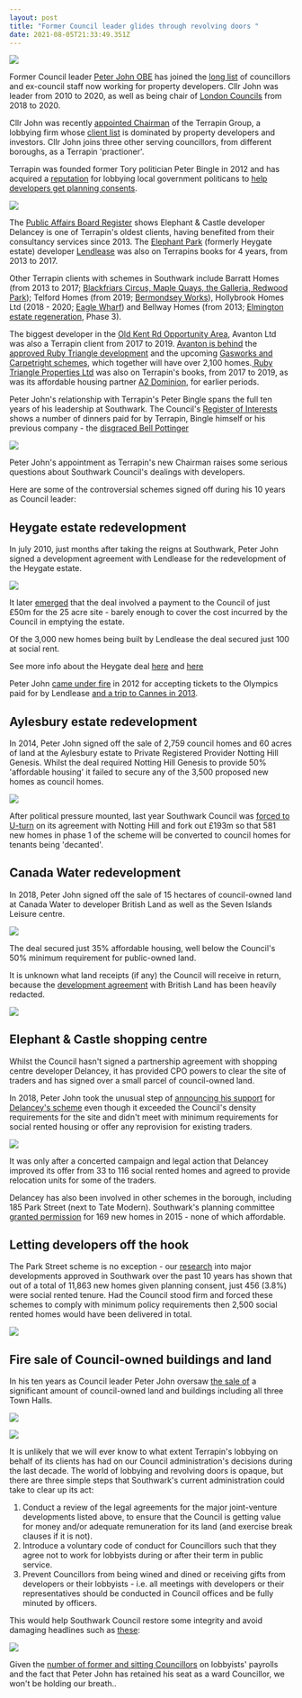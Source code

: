 ```yaml
---
layout: post
title: "Former Council leader glides through revolving doors "
date: 2021-08-05T21:33:49.351Z
---
```

![](/img/pjterrapin.png)

Former Council leader [Peter John OBE](https://www.southwarknews.co.uk/news/exclusive-council-leader-steps-down-after-ten-years/) has joined the [long list](https://www.35percent.org/revolving-doors/) of councillors and ex-council staff now working for property developers.  Cllr John was leader from 2010 to 2020, as well as being chair of [London Councils](https://www.londoncouncils.gov.uk/) from 2018 to 2020. 

Cllr John was recently [appointed Chairman](https://www.terrapingroup.co.uk/ourPeople/17) of the Terrapin Group, a lobbying firm whose [client list](https://www.terrapingroup.co.uk/ourClients) is dominated by property developers and investors.  Cllr John joins three other serving councillors, from different boroughs, as a Terrapin 'practioner'.

Terrapin was founded former Tory politician Peter Bingle in 2012 and has acquired a [reputation](https://www.theguardian.com/uk-news/2018/sep/13/home-builders-lobbyist-pushed-council-leader-to-sort-and-speed-planning) for lobbying local government politicans to [help developers get planning consents](https://www.theguardian.com/uk-news/2018/sep/13/home-builders-lobbyist-pushed-council-leader-to-sort-and-speed-planning).

![](/img/terrapincomp.jpg)

The [Public Affairs Board Register](https://register.prca.org.uk/register/previous-registers/) shows Elephant & Castle developer Delancey is one of Terrapin's oldest clients, having benefited from their consultancy services since 2013.  The [Elephant Park](https://www.elephantpark.co.uk/) (formerly Heygate estate) developer [Lendlease](https://www.elephantpark.co.uk/about-elephant-park/lendlease/) was also on Terrapins books for 4 years, from 2013 to 2017. 

Other Terrapin clients with schemes in Southwark include Barratt Homes (from 2013 to 2017; [Blackfriars Circus, Maple Quays, the Galleria, Redwood Park](https://www.35percent.org/blackfriars-circus/)); Telford Homes (from 2019; [Bermondsey Works](https://www.se16.com/2287-telford-homes-rotherhithe-new-road)), Hollybrook Homes Ltd (2018 - 2020; [Eagle Wharf](https://planning.southwark.gov.uk/online-applications/applicationDetails.do?activeTab=summary&keyVal=ZZZV0LKBWR146)) and Bellway Homes (from 2013; [Elmington estate regeneration](https://www.35percent.org/elmington-regeneration/), Phase 3).

The biggest developer in the [Old Kent Rd Opportunity Area](https://www.southwark.gov.uk/planning-and-building-control/planning-policy-and-transport-policy/development-plan/area-action-plans-section/old-kent-road-aap), Avanton Ltd was also a Terrapin client from 2017 to 2019.  [Avanton is behind](https://avanton.co.uk/project/avanton-old-kent-road/?single) the [approved Ruby Triangle development](https://planning.southwark.gov.uk/online-applications-old/applicationDetails.do?activeTab=externalDocuments&keyVal=_STHWR_DCAPR_9577483) and the upcoming [Gasworks and Carpetright schemes](https://avanton.co.uk/2019/12/03/avanton-acquires-gasholders-site-on-old-kent-road-for-230-million-mixed-use-regeneration-project/), which together will have over 2,100 homes.[ Ruby Triangle Properties Ltd](https://www.35percent.org/ruby-triangle-goes-to-committee/) was also on Terrapin's books, from 2017 to 2019, as was its affordable housing partner [A2 Dominion](https://a2dominion.co.uk/en), for earlier periods.



Peter John's relationship with Terrapin's Peter Bingle spans the full ten years of his leadership at Southwark. The Council's [Register of Interests](https://moderngov.southwark.gov.uk/mgDeclarationSubmission.aspx?UID=189&HID=1954&FID=0&HPID=0) shows a number of dinners paid for by Terrapin, Bingle himself or his previous company - the [disgraced Bell Pottinger](https://www.bbc.co.uk/news/business-41245719)

![](https://southwarknotes.files.wordpress.com/2020/11/pj-bingle-1-2.jpg?w=768)

Peter John's appointment as Terrapin's new Chairman raises some serious questions about Southwark Council's dealings with developers.

Here are some of the controversial schemes signed off during his 10 years as Council leader:

## Heygate estate redevelopment

In july 2010, just months after taking the reigns at Southwark, Peter John signed a development agreement with Lendlease for the redevelopment of the Heygate estate.

![](/img/screenshot-2021-08-06-at-10-25-18-elephant-castle-regeneration-agreement-formally-signed.png)

It later [emerged](https://www.35percent.org/heygate-regeneration-faq/#the-deal-with-lendlease) that the deal involved a payment to the Council of just £50m for the 25 acre site - barely enough to cover the cost incurred by the Council in emptying the estate.

Of the 3,000 new homes being built by Lendlease the deal secured just 100 at social rent.

See more info about the Heygate deal [here](https://www.35percent.org/heygate-profits-north-of-a-hundred-million/) and [here](https://35percent.github.io/heygate-regeneration/)

Peter John [came under fire](http://heygatewashome.org/img/SNOlympicTickets.pdf) in 2012 for accepting tickets to the Olympics paid for by Lendlease [and a trip to Cannes in 2013](https://www.theguardian.com/commentisfree/2014/oct/14/yacht-cannes-selling-homes-local-government-officials-mipim). 

## Aylesbury estate redevelopment

In 2014, Peter John signed off the sale of 2,759 council homes and 60 acres of land at the Aylesbury estate to Private Registered Provider Notting Hill Genesis. Whilst the deal required Notting Hill Genesis to provide 50% 'affordable housing' it failed to secure any of the 3,500 proposed new homes as council homes.

![](/img/c8vumwwxcaeliyc.jpg)

After political pressure mounted, last year Southwark Council was [forced to U-turn](https://www.35percent.org/aylesbury-estate-fds-variation/) on its agreement with Notting Hill and fork out £193m so that 581 new homes in phase 1 of the scheme will be converted to council homes for tenants being 'decanted'.  

## Canada Water redevelopment

In 2018, Peter John signed off the sale of 15 hectares of council-owned land at Canada Water to developer British Land as well as the Seven Islands Leisure centre.

![](https://crappistmartin.github.io/images/CanadaWaterSiteC.png)

The deal secured just 35% affordable housing, well below the Council's 50% minimum requirement for public-owned land. 

It is unknown what land receipts (if any) the Council will receive in return, because the [development agreement](https://www.southwark.gov.uk/regeneration/canada-water?chapter=6&article) with British Land has been heavily redacted.

![](https://www.35percent.org/img/cwdpa.png)

## Elephant & Castle shopping centre

Whilst the Council hasn't signed a partnership agreement with shopping centre developer Delancey, it has provided CPO powers to clear the site of traders and has signed over a small parcel of council-owned land. 

In 2018, Peter John took the unusual step of [announcing his support](https://www.london-se1.co.uk/news/view/9599) for [Delancey's scheme](https://www.35percent.org/shopping-centre/) even though it exceeded the Council's density requirements for the site and didn't meet with minimum requirements for social rented housing or offer any reprovision for existing traders.

![](/img/screenshot-2021-08-06-at-11-50-04-interview-cllr-peter-john-southwark-labour-leader.png)

It was only after a concerted campaign and legal action that Delancey improved its offer from 33 to 116 social rented homes and agreed to provide relocation units for some of the traders.

Delancey has also been involved in other schemes in the borough, including 185 Park Street (next to Tate Modern). Southwark's planning committee [granted permission](https://www.london-se1.co.uk/news/view/8388) for 169 new homes in 2015 - none of which affordable.

## Letting developers off the hook

The Park Street scheme is no exception - our [research](https://35percent.org/major-schemes) into major developments approved in Southwark over the past 10 years has shown that out of a total of 11,863 new homes given planning consent, just 456 (3.8%) were social rented tenure. Had the Council stood firm and forced these schemes to comply with minimum policy requirements then 2,500 social rented homes would have been delivered in total.

![](https://www.35percent.org/img/majschemes.png)

## Fire sale of Council-owned buildings and land

In his ten years as Council leader Peter John oversaw [the sale of](https://www.35percent.org/estates/firesale/) a significant amount of council-owned land and buildings including all three Town Halls.

![](https://www.35percent.org/img/selloff2.png)

![](https://www.35percent.org/img/soldland.png)

It is unlikely that we will ever know to what extent Terrapin's lobbying on behalf of its clients has had on our Council administration's decisions during the last decade. The world of lobbying and revolving doors is opaque, but there are three simple steps that Southwark's current administration could take to clear up its act:

1. Conduct a review of the legal agreements for the major joint-venture developments listed above, to ensure that the Council is getting value for money and/or adequate remuneration for its land (and exercise break clauses if it is not).
2. Introduce a voluntary code of conduct for Councillors such that they agree not to work for lobbyists during or after their term in public service.
3. Prevent Councillors from being wined and dined or receiving gifts from developers or their lobbyists - i.e. all meetings with developers or their representatives should be conducted in Council offices and be fully minuted by officers.

This would help Southwark Council restore some integrity and avoid damaging headlines such as [these](https://crappistmartin.github.io/images/private-eye-southwark-council-developers.png): 

![](https://crappistmartin.github.io/images/private-eye-southwark-council-developers.png)

Given the [number of former and sitting Councillors](https://35percent.org/revolving-doors) on lobbyists' payrolls and the fact that Peter John has retained his seat as a ward Councillor, we won't be holding our breath..